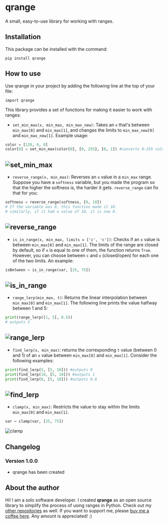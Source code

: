 # qrange
A small, easy-to-use library for working with ranges.

## Installation
This package can be installed with the command:
```
pip install qrange
```
## How to use
Use qrange in your project by adding the following line at the top of your file:
```
import qrange
```
This library provides a set of functions for making it easier to work with ranges:
- `set_min_max(x, min_max, min_max_new)`: Takes an `x` that's between `min_max[0]` and `min_max[1]`, and changes the limits to `min_max_new[0]` and `min_max_new[1]`. Example usage:
```py
color = [128, 0, 0]
color[0] = set_min_max(color[0], [0, 255], [0, 1]) #converts 0-255 color to 0-1 color range.
```
![set_min_max](https://raw.githubusercontent.com/Forfunckle/images/master/set_min_max.gif)
----
- `reverse_range(x, min_max)`: Reverses an `x` value in a `min_max` range. Suppose you have a `softness` variable, but you made the program so that the higher the softness is, the harder it gets. `reverse_range` can fix that for you:
```py
softness = reverse_range(softness, [0, 10])
# If the variable was 0, this function made it 10.
# similarly, if it had a value of 10, it is now 0.
```
![reverse_range](https://raw.githubusercontent.com/Forfunckle/images/master/reverse_range.gif)
----
- `is_in_range(x, min_max, limits = ['c', 'c'])`: Checks if an `x` value is between `min_max[0]` and `min_max[1]`. The limits of the range are closed by default, so if `x` is equal to one of them, the function returns `True`. However, you can choose between `c` and `o` (closed/open) for each one of the two limits.
An example:
```py
isBetween = is_in_range(var, [25, 75])
```
![is_in_range](https://raw.githubusercontent.com/Forfunckle/images/master/is_in_range.gif)
----
- `range_lerp(min_max, t)`: Returns the linear interpolation between `min_max[0]` and `min_max[1]`. The following line prints the value halfway between 1 and 5:
```py
print(range_lerp([1, 5], 0.5))
# outputs 3
```
![range_lerp](https://raw.githubusercontent.com/Forfunckle/images/master/range_lerp.gif)
----
-  `find_lerp(x, min_max)`: returns the corresponding `t` value (between 0 and 1) of an `x` value between `min_max[0]` and `min_max[1]`. Consider the following examples:
```py
print(find_lerp(5, [5, 10])) #outputs 0
print(find_lerp(10, [5, 10])) #outputs 1
print(find_lerp(8, [5, 10])) #outputs 0.6
```
![find_lerp](https://raw.githubusercontent.com/Forfunckle/images/master/find_lerp.gif)
----
- `clamp(x, min_max)`: Restricts the value to stay within the limits `min_max[0]` and `min_max[1]`.
```py
var = clamp(var, [25, 75])
```
![clamp](https://raw.githubusercontent.com/Forfunckle/images/master/clamp.gif)

## Changelog
### Version 1.0.0
- qrange has been created

## About the author
Hi! I am a solo software developer. I created **qrange** as an open source library to simplify the process of using ranges in Python. Check out my [other repositories](https://github.com/Forfunckle?tab=repositories) as well.
If you want to support me, please [buy me a coffee here](https://www.paypal.me/forfunckle). Any amount is appreciated! :)